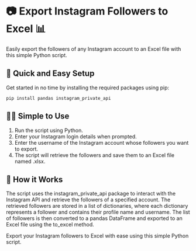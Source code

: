 <h1>📷 Export Instagram Followers to Excel 📊</h1> <p>Easily export the followers of any Instagram account to an Excel file with this simple Python script.</p>

<h2>🚀 Quick and Easy Setup</h2> <p>Get started in no time by installing the required packages using pip:</p> <pre><code>pip install pandas instagram_private_api</code></pre>

<h2>👨‍💻 Simple to Use</h2> <ol> <li>Run the script using Python.</li> <li>Enter your Instagram login details when prompted.</li> <li>Enter the username of the Instagram account whose followers you want to export.</li> <li>The script will retrieve the followers and save them to an Excel file named <target_username>.xlsx.</li> </ol>

<h2>🤖 How it Works</h2> <p>The script uses the instagram_private_api package to interact with the Instagram API and retrieve the followers of a specified account. The retrieved followers are stored in a list of dictionaries, where each dictionary represents a follower and contains their profile name and username. The list of followers is then converted to a pandas DataFrame and exported to an Excel file using the to_excel method.</p>

<p>Export your Instagram followers to Excel with ease using this simple Python script.</p>
